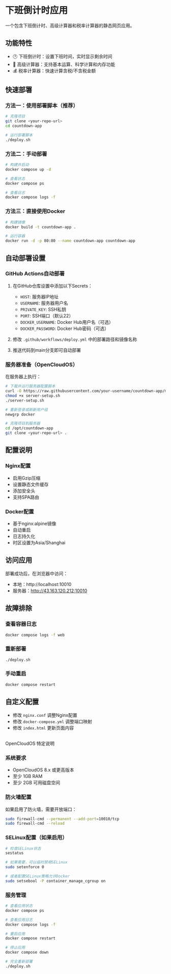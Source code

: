 # 下班倒计时应用

一个包含下班倒计时、高级计算器和税率计算器的静态网页应用。

## 功能特性

- 🕐 下班倒计时：设置下班时间，实时显示剩余时间
- 🧮 高级计算器：支持基本运算、科学计算和内存功能
- 💰 税率计算器：快速计算含税/不含税金额

## 快速部署

### 方法一：使用部署脚本（推荐）

```bash
# 克隆项目
git clone <your-repo-url>
cd countdown-app

# 运行部署脚本
./deploy.sh
```

### 方法二：手动部署

```bash
# 构建并启动
docker compose up -d

# 查看状态
docker compose ps

# 查看日志
docker compose logs -f
```

### 方法三：直接使用Docker

```bash
# 构建镜像
docker build -t countdown-app .

# 运行容器
docker run -d -p 80:80 --name countdown-app countdown-app
```

## 自动部署设置

### GitHub Actions自动部署

1. 在GitHub仓库设置中添加以下Secrets：
   - `HOST`: 服务器IP地址
   - `USERNAME`: 服务器用户名
   - `PRIVATE_KEY`: SSH私钥
   - `PORT`: SSH端口（默认22）
   - `DOCKER_USERNAME`: Docker Hub用户名（可选）
   - `DOCKER_PASSWORD`: Docker Hub密码（可选）

2. 修改 `.github/workflows/deploy.yml` 中的部署路径和镜像名称

3. 推送代码到main分支即可自动部署

### 服务器准备（OpenCloudOS）

在服务器上执行：

```bash
# 下载并运行服务器配置脚本
curl -O https://raw.githubusercontent.com/your-username/countdown-app/main/server-setup.sh
chmod +x server-setup.sh
./server-setup.sh

# 重新登录或刷新用户组
newgrp docker

# 克隆项目到服务器
cd /opt/countdown-app
git clone <your-repo-url> .
```

## 配置说明

### Nginx配置

- 启用Gzip压缩
- 设置静态文件缓存
- 添加安全头
- 支持SPA路由

### Docker配置

- 基于nginx:alpine镜像
- 自动重启
- 日志持久化
- 时区设置为Asia/Shanghai

## 访问应用

部署成功后，在浏览器中访问：
- 本地：http://localhost:10010
- 服务器：http://43.163.120.212:10010

## 故障排除

### 查看容器日志
```bash
docker compose logs -f web
```

### 重新部署
```bash
./deploy.sh
```

### 手动重启
```bash
docker compose restart
```

## 自定义配置

- 修改 `nginx.conf` 调整Nginx配置
- 修改 `docker-compose.yml` 调整端口映射
- 修改 `index.html` 更新页面内容
## 
OpenCloudOS 特定说明

### 系统要求
- OpenCloudOS 8.x 或更高版本
- 至少 1GB RAM
- 至少 2GB 可用磁盘空间

### 防火墙配置
如果启用了防火墙，需要开放端口：
```bash
sudo firewall-cmd --permanent --add-port=10010/tcp
sudo firewall-cmd --reload
```

### SELinux配置（如果启用）
```bash
# 检查SELinux状态
sestatus

# 如果需要，可以临时禁用SELinux
sudo setenforce 0

# 或者配置SELinux策略允许Docker
sudo setsebool -P container_manage_cgroup on
```

### 服务管理
```bash
# 查看应用状态
docker compose ps

# 查看应用日志
docker compose logs -f

# 重启应用
docker compose restart

# 停止应用
docker compose down

# 完全重新部署
./deploy.sh
```